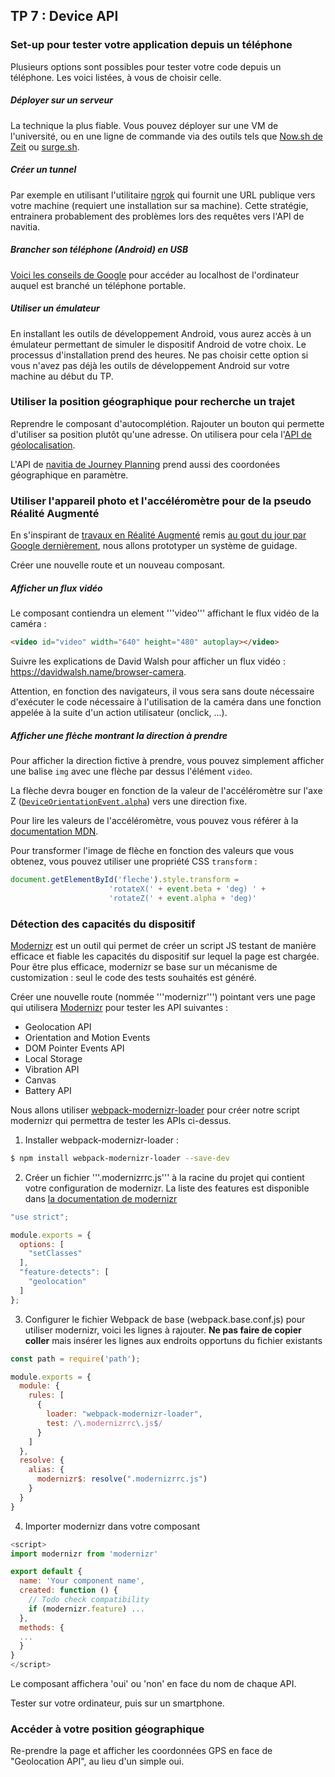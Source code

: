 ## TP 7 : Device API


### Set-up pour tester votre application depuis un téléphone

Plusieurs options sont possibles pour tester votre code depuis un téléphone. Les voici listées, à vous de choisir celle.

##### Déployer sur un serveur  
La technique la plus fiable. Vous pouvez déployer sur une VM de l'université, ou en une ligne de commande via des outils tels que [Now.sh de Zeit](https://zeit.co/now) ou [surge.sh](https://surge.sh/).

##### Créer un tunnel 
Par exemple en utilisant l'utilitaire [ngrok](https://ngrok.com/) qui fournit une URL publique vers votre machine (requiert une installation sur sa machine). Cette stratégie, entrainera probablement des problèmes lors des requêtes vers l'API de navitia.


##### Brancher son téléphone (Android) en USB
[Voici les conseils de Google](https://developers.google.com/web/tools/chrome-devtools/remote-debugging/local-server) pour accéder au localhost de l'ordinateur auquel est branché un téléphone portable.

##### Utiliser un émulateur

En installant les outils de développement Android, vous aurez accès à un émulateur permettant de simuler le dispositif Android de votre choix. Le processus d'installation prend des heures. Ne pas choisir cette option si vous n'avez pas déjà les outils de développement Android sur votre machine au début du TP.



### Utiliser la position géographique pour recherche un trajet

Reprendre le composant d'autocomplétion. Rajouter un bouton qui permette d'utiliser sa position plutôt qu'une adresse. On utilisera pour cela l'[API de géolocalisation](https://developer.mozilla.org/en-US/docs/Web/API/Geolocation/Using_geolocation). 

L'API de [navitia de Journey Planning](http://doc.navitia.io/#journey-planning) prend aussi des coordonées géographique en paramètre.

### Utiliser l'appareil photo et l'accéléromètre pour de la pseudo Réalité Augmenté

En s'inspirant de [travaux en Réalité Augmenté](http://graphics.cs.columbia.edu/publications.newer/iswc97.pdf) remis [au gout du jour par Google dernièrement](https://arstechnica.com/gadgets/2018/05/google-maps-unveils-its-first-ever-augmented-reality-interface/), nous allons prototyper un système de guidage.

Créer une nouvelle route et un nouveau composant.

##### Afficher un flux vidéo

Le composant contiendra un element '''video''' affichant le flux vidéo de la caméra : 

```html
<video id="video" width="640" height="480" autoplay></video>
```

Suivre les explications de David Walsh pour afficher un flux vidéo : https://davidwalsh.name/browser-camera.

Attention, en fonction des navigateurs, il vous sera sans doute nécessaire d'exécuter le code nécessaire à l'utilisation de la caméra dans une fonction appelée à la suite d'un action utilisateur (onclick, ...).

##### Afficher une flèche montrant la direction à prendre

Pour afficher la direction fictive à prendre, vous pouvez simplement afficher une balise `img` avec une flèche par dessus l'élément `video`.

La flèche devra bouger en fonction de la valeur de l'accéléromètre sur l'axe Z ([`DeviceOrientationEvent.alpha`](https://developer.mozilla.org/en-US/docs/Web/API/DeviceOrientationEvent/alpha)) vers une direction fixe.

Pour lire les valeurs de l'accéléromètre, vous pouvez vous référer à la [documentation MDN](https://developer.mozilla.org/fr/docs/WebAPI/Detecting_device_orientation).

Pour transformer l'image de flèche en fonction des valeurs que vous obtenez, vous pouvez utiliser une propriété CSS `transform` :

```js
document.getElementById('fleche').style.transform =
                      'rotateX(' + event.beta + 'deg) ' +
                      'rotateZ(' + event.alpha + 'deg)'
```



### Détection des capacités du dispositif

[Modernizr](https://modernizr.com/) est un outil qui permet de créer un script JS testant de manière efficace et fiable les capacités du dispositif sur lequel la page est chargée. Pour être plus efficace, modernizr se base sur un mécanisme de customization : seul le code des tests souhaités est généré.

Créer une nouvelle route (nommée '''modernizr''') pointant vers une page qui utilisera [Modernizr](https://modernizr.com/) pour tester les API suivantes :

- Geolocation API
- Orientation and Motion Events
- DOM Pointer Events API
- Local Storage
- Vibration API
- Canvas
- Battery API

Nous allons utiliser [webpack-modernizr-loader](https://github.com/itgalaxy/webpack-modernizr-loader) pour créer notre script modernizr qui permettra de tester les APIs ci-dessus.

1. Installer webpack-modernizr-loader :

```bash
$ npm install webpack-modernizr-loader --save-dev
```

2. Créer un fichier '''.modernizrrc.js''' à la racine du projet qui contient votre configuration de modernizr. La liste des features est disponible dans [la documentation de modernizr](https://modernizr.com/docs/)

```javascript
"use strict";

module.exports = {
  options: [
    "setClasses"
  ],
  "feature-detects": [
    "geolocation"
  ]
};
```

3. Configurer le fichier Webpack de base (webpack.base.conf.js) pour utiliser modernizr, voici les lignes à rajouter. **Ne pas faire de copier coller** mais insérer les lignes aux endroits opportuns du fichier existants

```js
const path = require('path');

module.exports = {
  module: {
    rules: [
      {
        loader: "webpack-modernizr-loader",
        test: /\.modernizrrc\.js$/
      }
    ]
  },
  resolve: {
    alias: {
      modernizr$: resolve(".modernizrrc.js")
    }
  }
}
```

4. Importer modernizr dans votre composant

```javascript
<script>
import modernizr from 'modernizr'

export default {
  name: 'Your component name',
  created: function () {
    // Todo check compatibility
    if (modernizr.feature) ...
  },
  methods: {
  ...
  }
}
</script> 
```

Le composant affichera 'oui' ou 'non' en face du nom de chaque API.

Tester sur votre ordinateur, puis sur un smartphone.

### Accéder à votre position géographique

Re-prendre la page et afficher les coordonnées GPS en face de "Geolocation API", au lieu d'un simple oui.

